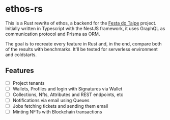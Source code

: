 # ethos-rs

This is a Rust rewrite of ethos, a backend for the [Festa do Taipe](https://www.festadotaipe.xyz/) project.
Initially written in Typescript with the NestJS framework, it uses GraphQL as communication protocol and Prisma as ORM.

The goal is to recreate every feature in Rust and, in the end, compare both of the results with benchmarks.
It'll be tested for serverless environment and coldstarts.

## Features

- [ ] Project tenants
- [ ] Wallets, Profiles and login with Signatures via Wallet
- [ ] Collections, Nfts, Attributes and REST endpoints, etc
- [ ] Notifications via email using Queues
- [ ] Jobs fetching tickets and sending them email
- [ ] Minting NFTs with Blockchain transactions
